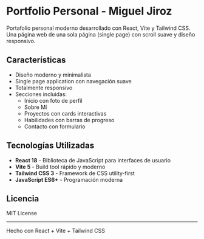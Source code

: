 # Portfolio Personal - Miguel Jiroz

Portafolio personal moderno desarrollado con React, Vite y Tailwind CSS. Una página web de una sola página (single page) con scroll suave y diseño responsivo.

## Características

- Diseño moderno y minimalista
- Single page application con navegación suave
- Totalmente responsivo
- Secciones incluidas:
  - Inicio con foto de perfil
  - Sobre Mí
  - Proyectos con cards interactivas
  - Habilidades con barras de progreso
  - Contacto con formulario

## Tecnologías Utilizadas

- **React 18** - Biblioteca de JavaScript para interfaces de usuario
- **Vite 5** - Build tool rápido y moderno
- **Tailwind CSS 3** - Framework de CSS utility-first
- **JavaScript ES6+** - Programación moderna

## Licencia

MIT License

---

Hecho con React + Vite + Tailwind CSS
